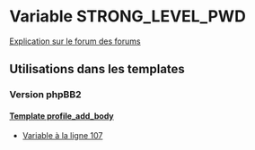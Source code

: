 # Variable STRONG_LEVEL_PWD
[Explication sur le forum des forums](http://forum.forumactif.com/t294113-listing-des-variables#STRONG_LEVEL_PWD)
## Utilisations dans les templates
### Version phpBB2
#### [Template profile_add_body](subsilver/profile_add_body.md)
* [Variable à la ligne 107](../subsilver/profile_add_body.tpl#L107)